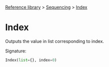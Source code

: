[Reference library](../index.md) > [Sequencing](index.md) > [Index](index_.md)

# Index

Outputs the value in list corresponding to index.

Signature:
```python
Index(list={}, index=0)
```
